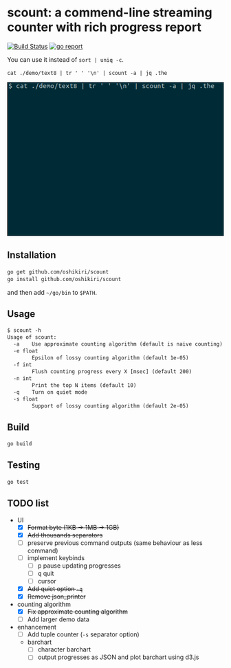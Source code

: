 scount: a commend-line streaming counter with rich progress report
==========

[![Build Status](https://github.com/oshikiri/scount/workflows/Go/badge.svg)](https://github.com/oshikiri/scount/actions) [![go report](https://goreportcard.com/badge/github.com/oshikiri/scount)](https://goreportcard.com/report/github.com/oshikiri/scount)


You can use it instead of `sort | uniq -c`.

```shell
cat ./demo/text8 | tr ' ' '\n' | scount -a | jq .the
```

![demo animation: approximate count using text8](demo/demo-text8-approximate-count.gif)


## Installation
```sh
go get github.com/oshikiri/scount
go install github.com/oshikiri/scount
```

and then add `~/go/bin` to `$PATH`.


## Usage
```
$ scount -h
Usage of scount:
  -a    Use approximate counting algorithm (default is naive counting)
  -e float
        Epsilon of lossy counting algorithm (default 1e-05)
  -f int
        Flush counting progress every X [msec] (default 200)
  -n int
        Print the top N items (default 10)
  -q    Turn on quiet mode
  -s float
        Support of lossy counting algorithm (default 2e-05)
```


## Build
```sh
go build
```


## Testing
```sh
go test
```

## TODO list
- UI
    - [x] ~~Format byte (1KB -> 1MB -> 1GB)~~
    - [x] ~~Add thousands separators~~
    - [ ] preserve previous command outputs (same behaviour as less command)
    - [ ] implement keybinds
        - [ ] <kbd>p</kbd> pause updating progresses
        - [ ] <kbd>q</kbd> quit
        - [ ] cursor
    - [x] ~~Add quiet option `-q`~~
    - [x] ~~Remove json_printer~~
- counting algorithm
    - [x] ~~Fix approximate counting algorithm~~
    - [ ] Add larger demo data
- enhancement
    - [ ] Add tuple counter (`-s` separator option)
    - barchart
        - [ ] character barchart
        - [ ] output progresses as JSON and plot barchart using d3.js
